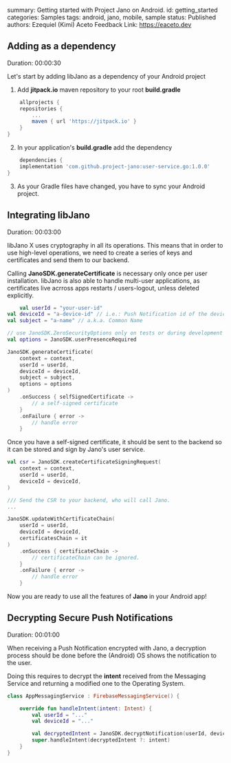 summary: Getting started with Project Jano on Android. 
id: getting_started 
categories: Samples 
tags: android, jano, mobile, sample 
status: Published 
authors: Ezequiel (Kimi) Aceto 
Feedback Link: https://eaceto.dev

<!-- ------------------ -->
## Adding as a dependency
Duration: 00:00:30

Let's start by adding libJano as a dependency of your Android project

1) Add **jitpack.io** maven repository to your root **build.gradle**

```groovy
    allprojects {
    repositories {
        ...
        maven { url 'https://jitpack.io' }
    }
}
```

2) In your application's **build.gradle** add the dependency

```groovy
    dependencies {
    implementation 'com.github.project-jano:user-service.go:1.0.0'
}
```

3) As your Gradle files have changed, you have to sync your Android project.

<!-- ------------------ -->
## Integrating libJano
Duration: 00:03:00

libJano X uses cryptography in all its operations. This means that in order to use high-level
operations, we need to create a series of keys and certificates and send them to our backend.

Calling **JanoSDK.generateCertificate** is necessary only once per user installation. libJano is
also able to handle multi-user applications, as certificates live acrross apps restarts /
users-logout, unless deleted explicitly.

```kotlin
    val userId = "your-user-id"
val deviceId = "a-device-id" // i.e.: Push Notification id of the device
val subject = "a-name" // a.k.a. Common Name

// use JanoSDK.ZeroSecurityOptions only on tests or during development
val options = JanoSDK.userPresenceRequired

JanoSDK.generateCertificate(
    context = context,
    userId = userId,
    deviceId = deviceId,
    subject = subject,
    options = options
)
    .onSuccess { selfSignedCertificate ->
        // a self-signed certificate
    }
    .onFailure { error ->
        // handle error
    }
```

Once you have a self-signed certificate, it should be sent to the backend so it can be stored and
sign by Jano's user service.

```kotlin
val csr = JanoSDK.createCertificateSigningRequest(
    context = context,
    userId = userId,
    deviceId = deviceId,
)

/// Send the CSR to your backend, who will call Jano.
...

JanoSDK.updateWithCertificateChain(
    userId = userId,
    deviceId = deviceId,
    certificatesChain = it
)
    .onSuccess { certificateChain ->
        // certificateChain can be ignored.
    }
    .onFailure { error ->
        // handle error
    }
```

Now you are ready to use all the features of **Jano** in your Android app!

<!-- ------------------ -->
## Decrypting Secure Push Notifications 
Duration: 00:01:00

When receiving a Push Notification encrypted with Jano, a decryption process should be done before the (Android) OS
shows the notification to the user.

Doing this requires to decrypt the **intent** received from the Messaging Service and returning a modified one to the Operating System. 

```kotlin
class AppMessagingService : FirebaseMessagingService() {

    override fun handleIntent(intent: Intent) {
        val userId = "..."
        val deviceId = "..."

        val decryptedIntent = JanoSDK.decryptNotification(userId, deviceId, intent = intent)
        super.handleIntent(decryptedIntent ?: intent)
    }
}
```
